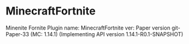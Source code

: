 # MinecraftFortnite

Minenite Fornite Plugin
name: MinecraftFortnite
ver: Paper version git-Paper-33 (MC: 1.14.1) (Implementing API version 1.14.1-R0.1-SNAPSHOT)
